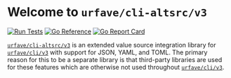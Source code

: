 # Welcome to `urfave/cli-altsrc/v3`

[![Run Tests](https://github.com/urfave/cli-altsrc/actions/workflows/main.yml/badge.svg)](https://github.com/urfave/cli-altsrc/actions/workflows/main.yml)
[![Go Reference](https://pkg.go.dev/badge/github.com/urfave/cli-altsrc/v3.svg)](https://pkg.go.dev/github.com/urfave/cli-altsrc/v3)
[![Go Report Card](https://goreportcard.com/badge/github.com/urfave/cli-altsrc/v3)](https://goreportcard.com/report/github.com/urfave/cli-altsrc/v3)

[`urfave/cli-altsrc/v3`](https://pkg.go.dev/github.com/urfave/cli-altsrc/v3) is an extended value source integration library for [`urfave/cli/v3`] with support for JSON,
YAML, and TOML. The primary reason for this to be a separate library is that third-party libraries are used for these
features which are otherwise not used throughout [`urfave/cli/v3`].

[`urfave/cli/v3`]: https://github.com/urfave/cli
